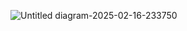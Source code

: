 ![Untitled diagram-2025-02-16-233750](https://github.com/user-attachments/assets/7818e468-2059-4f47-a701-fd40030e8b96)
